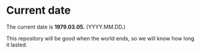 # Current date

The current date is **1979.03.05.** (YYYY.MM.DD.)

This repository will be good when the world ends, so we will know how long it lasted.